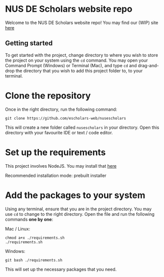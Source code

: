 # NUS DE Scholars website repo

Welcome to the NUS DE Scholars website repo! You may find our (WIP) site [here](https://nusescholars.vercel.app/)

## Getting started

To get started with the project, change directory to where you wish to store the project on your
system using the `cd` command. You may open your Command Prompt (Windows) or Terminal (Mac),
and type `cd` and drag-and-drop the directory that you wish to
add this project folder to, to your terminal.

# Clone the repository

Once in the right directory, run the following command:

```
git clone https://github.com/escholars-web/nusescholars
```

This will create a new folder called `nusescholars` in your directory. Open this directory with your favourite
IDE or text / code editor.

# Set up the requirements

This project involves NodeJS. You may install that [here](https://nodejs.org/en/download/prebuilt-installer)

Recommended installation mode: prebuilt installer

# Add the packages to your system

Using any terminal, ensure that you are in the project directory. You may use `cd` to change to the right directory.
Open the file and run the following commands **one by one**:

Mac / Linux:

```
chmod a+x ./requirements.sh
./requirements.sh
```

Windows:

```
git bash ./requirements.sh
```

This will set up the necessary packages that you need.
